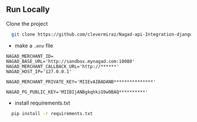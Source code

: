 <!-- This is the basic Example of Payment Integration Of nagad -->

## Run Locally

Clone the project

```bash
  git clone https://github.com/clevermiraz/Nagad-api-Integration-django.git
```

-   make a `.env` file

```
NAGAD_MERCHANT_ID=
NAGAD_BASE_URL='http://sandbox.mynagad.com:10080'
NAGAD_MERCHANT_CALLBACK_URL='http://******'
NAGAD_HOST_IP='127.0.0.1'

NAGAD_MERCHANT_PRIVATE_KEY='MIIEvAIBADANB***************'

NAGAD_PG_PUBLIC_KEY='MIIBIjANBgkqhkiG9w0BAQ**********'
```

-   install requirements.txt

```bash
  pip install -r requirements.txt
```
